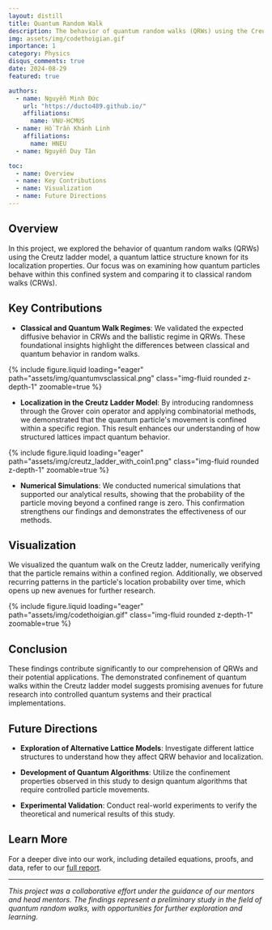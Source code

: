```yaml
---
layout: distill
title: Quantum Random Walk
description: The behavior of quantum random walks (QRWs) using the Creutz ladder model
img: assets/img/codethoigian.gif
importance: 1
category: Physics
disqus_comments: true
date: 2024-08-29
featured: true

authors:
  - name: Nguyễn Minh Đức
    url: "https://ducto489.github.io/"
    affiliations:
      name: VNU-HCMUS
  - name: Hồ Trần Khánh Linh
    affiliations:
      name: HNEU
  - name: Nguyễn Duy Tân

toc:
  - name: Overview
  - name: Key Contributions
  - name: Visualization
  - name: Future Directions
---
```


## Overview
In this project, we explored the behavior of quantum random walks (QRWs) using the Creutz ladder model, a quantum lattice structure known for its localization properties. Our focus was on examining how quantum particles behave within this confined system and comparing it to classical random walks (CRWs).

## Key Contributions
- **Classical and Quantum Walk Regimes**: We validated the expected diffusive behavior in CRWs and the ballistic regime in QRWs. These foundational insights highlight the differences between classical and quantum behavior in random walks.

<div class="row mt-3">
    <div class="col-sm mt-3 mt-md-0">
        {% include figure.liquid loading="eager" path="assets/img/quantumvsclassical.png" class="img-fluid rounded z-depth-1" zoomable=true %}
    </div>
</div>

- **Localization in the Creutz Ladder Model**: By introducing randomness through the Grover coin operator and applying combinatorial methods, we demonstrated that the quantum particle's movement is confined within a specific region. This result enhances our understanding of how structured lattices impact quantum behavior.

<div class="row mt-3">
    <div class="col-sm mt-3 mt-md-0">
        {% include figure.liquid loading="eager" path="assets/img/creutz_ladder_with_coin1.png" class="img-fluid rounded z-depth-1" zoomable=true %}
    </div>
</div>

- **Numerical Simulations**: We conducted numerical simulations that supported our analytical results, showing that the probability of the particle moving beyond a confined range is zero. This confirmation strengthens our findings and demonstrates the effectiveness of our methods.

## Visualization
We visualized the quantum walk on the Creutz ladder, numerically verifying that the particle remains within a confined region. Additionally, we observed recurring patterns in the particle's location probability over time, which opens up new avenues for further research.

<div class="row mt-3">
    <div class="col-sm mt-3 mt-md-0">
        {% include figure.liquid loading="eager" path="assets/img/codethoigian.gif" class="img-fluid rounded z-depth-1" zoomable=true %}
    </div>
</div>

## Conclusion
These findings contribute significantly to our comprehension of QRWs and their potential applications. The demonstrated confinement of quantum walks within the Creutz ladder model suggests promising avenues for future research into controlled quantum systems and their practical implementations.

## Future Directions
- **Exploration of Alternative Lattice Models**: Investigate different lattice structures to understand how they affect QRW behavior and localization.
  
- **Development of Quantum Algorithms**: Utilize the confinement properties observed in this study to design quantum algorithms that require controlled particle movements.
  
- **Experimental Validation**: Conduct real-world experiments to verify the theoretical and numerical results of this study.

## Learn More
For a deeper dive into our work, including detailed equations, proofs, and data, refer to our [full report](https://ducto489.github.io/assets/pdf/Report___Group_1.pdf).

---

*This project was a collaborative effort under the guidance of our mentors and head mentors. The findings represent a preliminary study in the field of quantum random walks, with opportunities for further exploration and learning.*